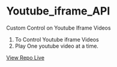 # Youtube_iframe_API
Custom Control on Youtube Iframe Videos
1. To Control Youtube iframe Videos
2. Play One youtube video at a time.

[View Repo Live](http://prakhar.info/repo/Youtube_iframe_API)
